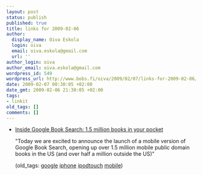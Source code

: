 ```yaml
---
layout: post
status: publish
published: true
title: links for 2009-02-06
author:
  display_name: Oiva Eskola
  login: oiva
  email: oiva.eskola@gmail.com
  url: ''
author_login: oiva
author_email: oiva.eskola@gmail.com
wordpress_id: 549
wordpress_url: http://www.bobs.fi/oiva/2009/02/07/links-for-2009-02-06/
date: 2009-02-07 00:30:05 +02:00
date_gmt: 2009-02-06 21:30:05 +02:00
tags:
- linkit
old_tags: []
comments: []
---
```

<ul class="delicious">
<li>
<div class="delicious-link"><a href="http://booksearch.blogspot.com/2009/02/15-million-books-in-your-pocket.html">Inside Google Book Search: 1.5 million books in your pocket</a></div></p>
<div class="delicious-extended">"Today we are excited to announce the launch of a mobile version of Google Book Search, opening up over 1.5 million mobile public domain books in the US (and over half a million outside the US)"</div></p>
<div class="delicious-tags">(old_tags: <a href="http://delicious.com/oiva/google">google</a> <a href="http://delicious.com/oiva/iphone">iphone</a> <a href="http://delicious.com/oiva/ipodtouch">ipodtouch</a> <a href="http://delicious.com/oiva/mobile">mobile</a>)</div><br />
            </li></ul>
